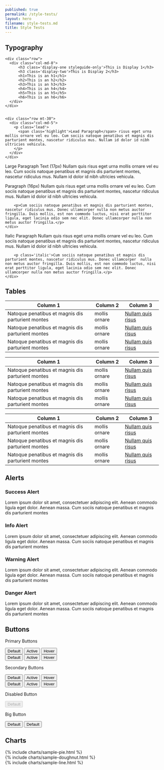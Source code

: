 ```yaml
---
published: true
permalink: /style-tests/
layout: hero
filename: style-tests.md
title: Style Tests
---
```



<div class="container-fluid">
   <div class="row mt-30">
    <div class="row">
      <div class="col-md-12">
        <h2 class="styleguide-only">Typography</h2>
      </div>
    </div>
  
    <div class="row">
      <div class="col-md-8">
  		  <h3 class='display-one styleguide-only'>This is Display 1</h3>
  		  <h3 class='display-two'>This is Display 2</h3>
  		  <h1>This is an h1</h1>
  		  <h2>This is an h2</h2>
  		  <h3>This is an h3</h3>
  		  <h4>This is an h4</h4>
  		  <h5>This is an h5</h5>
  		  <h6>This is an h6</h6>
      </div>
    </div>
  
  
    <div class="row mt-30">
      <div class="col-md-5">
        <p class='lead'>
          <span class='highlight'>Lead Paragraph</span> risus eget urna mollis ornare vel eu leo. Cum sociis natoque penatibus et magnis dis parturient montes, nascetur ridiculus mus. Nullam id dolor id nibh ultricies vehicula.
        </p>
      </div>
    </div>
  
  
  <div class="row mt-30">
    <div class="col-md-5">
      <p class='large'><span class='highlight'>Large Paragraph Text (17px)</span> Nullam quis risus eget urna mollis ornare vel eu  leo. Cum sociis natoque penatibus et magnis dis parturient montes, nascetur ridiculus mus. Nullam id dolor id nibh ultricies vehicula.</p>
    </div>
  </div>
  
  
  <div class="row mt-30">
    <div class="col-md-5">
      <p><span class='highlight'>Paragraph (16px)</span> Nullam quis risus eget urna mollis ornare vel eu leo. Cum sociis natoque  penatibus et magnis dis parturient montes, nascetur ridiculus mus. Nullam id dolor id nibh ultricies vehicula.</p>
  
        <p>Cum sociis natoque penatibus et magnis dis parturient montes, nascetur ridiculus mus. Donec ullamcorper nulla non metus auctor fringilla. Duis mollis, est non commodo luctus, nisi erat porttitor ligula, eget lacinia odio sem nec elit. Donec ullamcorper nulla non metus auctor fringilla.</p>
    </div>
  </div>
  
  <div class="row mt-30">
    <div class="col-md-5">
      <p class='italic'><span class='highlight'>Italic Paragraph</span> Nullam quis risus eget urna mollis ornare vel eu leo. Cum  sociis natoque penatibus et magnis dis parturient montes, nascetur ridiculus mus. Nullam id dolor id nibh ultricies vehicula.</p>
  
        <p class='italic'>Cum sociis natoque penatibus et magnis dis parturient montes, nascetur ridiculus mus. Donec ullamcorper  nulla non metus auctor fringilla. Duis mollis, est non commodo luctus, nisi erat porttitor ligula, eget lacinia odio sem nec elit. Donec ullamcorper nulla non metus auctor fringilla.</p>
    </div>
  </div>
</div>


<div class="row mt-30">
  <div class="row">
    <div class="col-md-12">
      <h2 class='styleguide-only'>Tables</h2>
    </div>
  </div>
  <div class="row">
      <div class="col-md-8">
          <table class='table-bordered'>
              <thead>
                  <tr>
                      <th scope="col">Column 1</th>
                      <th scope="col">Column 2</th>
                      <th scope="col">Column 3</th>
                  </tr>
              </thead>
              <tr>
                  <td>Natoque penatibus et magnis dis parturient montes</td>
                  <td>mollis ornare</td>
                  <td><a href="#">Nullam quis risus</a></td>
              </tr>
              <tr>
                  <td>Natoque penatibus et magnis dis parturient montes</td>
                  <td>mollis ornare</td>
                  <td><a href="#">Nullam quis risus</a></td>
              </tr>
              <tr>
                  <td>Natoque penatibus et magnis dis parturient montes</td>
                  <td>mollis ornare</td>
                  <td><a href="#">Nullam quis risus</a></td>
              </tr>
          </table>
      </div>
      <div class="col-md-4">
        <!-- right col -->
      </div>
  </div>
  
  
  <div class="row mt-30">
      <div class="col-md-8">
          <table class='table'>
              <thead>
                  <tr>
                      <th scope="col">Column 1</th>
                      <th scope="col">Column 2</th>
                      <th scope="col">Column 3</th>
                  </tr>
              </thead>
              <tr>
                  <td>Natoque penatibus et magnis dis parturient montes</td>
                  <td>mollis ornare</td>
                  <td><a href="#">Nullam quis risus</a></td>
              </tr>
              <tr>
                  <td>Natoque penatibus et magnis dis parturient montes</td>
                  <td>mollis ornare</td>
                  <td><a href="#">Nullam quis risus</a></td>
              </tr>
              <tr>
                  <td>Natoque penatibus et magnis dis parturient montes</td>
                  <td>mollis ornare</td>
                  <td><a href="#">Nullam quis risus</a></td>
              </tr>
          </table>
      </div>
      <div class="col-md-4">
        <!-- right col -->
      </div>
  </div>
  
  
  <div class="row mt-30">
      <div class="col-md-8">
          <table class='table-bordered table-striped'>
              <thead>
                  <tr>
                      <th scope="col">Column 1</th>
                      <th scope="col">Column 2</th>
                      <th scope="col">Column 3</th>
                  </tr>
              </thead>
              <tr>
                  <td>Natoque penatibus et magnis dis parturient montes</td>
                  <td>mollis ornare</td>
                  <td><a href="#">Nullam quis risus</a></td>
              </tr>
              <tr>
                  <td>Natoque penatibus et magnis dis parturient montes</td>
                  <td>mollis ornare</td>
                  <td><a href="#">Nullam quis risus</a></td>
              </tr>
              <tr>
                  <td>Natoque penatibus et magnis dis parturient montes</td>
                  <td>mollis ornare</td>
                  <td><a href="#">Nullam quis risus</a></td>
              </tr>
          </table>
      </div>
      <div class="col-md-4">
        <!-- right col -->
      </div>
  </div>
</div>




<div class="row mt-30">
  <div class="row">
    <div class="col-md-12">
      <h2 class="styleguide-only">Alerts</h2>
    </div>
  </div>

  <div class="row">
    <div class="col-md-8">
      <div class="alert alert-success clearfix" role="alert">
        <span class="glyphicon glyphicon-ok-sign" aria-hidden="true"></span>
        <h3>Success Alert</h3>
        <p>Lorem ipsum dolor sit amet, consectetuer adipiscing elit. Aenean commodo ligula eget dolor. Aenean massa. Cum sociis   natoque penatibus et magnis dis parturient montes</p>
      </div>
    </div>
    <div class="col-md-4">
      <!-- right col -->
    </div>
  </div>

  <div class="row">
    <div class="col-md-8">
      <div class="alert alert-info clearfix" role="alert">
        <span class="glyphicon glyphicon-info-sign" aria-hidden="true"></span>
        <h3>Info Alert</h3>
        <p>Lorem ipsum dolor sit amet, consectetuer adipiscing elit. Aenean commodo ligula eget dolor. Aenean massa. Cum sociis    natoque penatibus et magnis dis parturient montes</p>
      </div>
    </div>
    <div class="col-md-4">
      <!-- right col -->
    </div>
  </div>
    
  <div class="row">
    <div class="col-md-8">
      <div class="alert alert-warning clearfix" role="alert">
        <span class="glyphicon glyphicon-warning-sign" aria-hidden="true"></span>
        <h3>Warning Alert</h3>
        <p>Lorem ipsum dolor sit amet, consectetuer adipiscing elit. Aenean commodo ligula eget dolor. Aenean massa. Cum sociis natoque penatibus et magnis dis parturient montes</p>
      </div>
    </div>
    <div class="col-md-4">
      <!-- right col -->
    </div>
  </div>

  <div class="row">
    <div class="col-md-8">
      <div class="alert alert-danger clearfix" role="alert">
        <span class="glyphicon glyphicon-exclamation-sign" aria-hidden="true"></span>
        <h3>Danger Alert</h3>
        <p>Lorem ipsum dolor sit amet, consectetuer adipiscing elit. Aenean commodo ligula eget dolor. Aenean massa. Cum sociis natoque penatibus et magnis dis parturient montes</p>
      </div>
    </div>
    <div class="col-md-4">
      <!-- right col -->
    </div>
  </div>
</div>


<div class="row mt-30">
  <div class="row">
    <div class="col-md-12">
      <h2 class="styleguide-only">Buttons</h2>
    </div>
  </div>
  <div class="row">
    <div class="col-md-8">
      <p>Primary Buttons</p>
      <button type="button" class="btn btn-primary">Default</button>
      <button type="button" class="btn btn-primary styleguide-active">Active</button>
      <button type="button" class="btn btn-primary styleguide-hover">Hover</button>
    </div>
    <div class="col-md-4"></div>
  </div>

  <div class="row mt-15">
    <div class="col-md-8">
      <button type="button" class="btn btn-primary-alt">Default</button>
      <button type="button" class="btn btn-primary-alt styleguide-active">Active</button>
      <button type="button" class="btn btn-primary-alt styleguide-hover">Hover</button>
    </div>
    <div class="col-md-4"></div>
  </div>

  <div class="row mt-15">
    <div class="col-md-8">
      <p>Secondary Buttons</p>
      <button type="button" class="btn btn-danger">Default</button>
      <button type="button" class="btn btn-danger styleguide-active">Active</button>
      <button type="button" class="btn btn-danger styleguide-hover">Hover</button>
    </div>
    <div class="col-md-4"></div>
  </div>

  <div class="row mt-15">
    <div class="col-md-8">
      <button type="button" class="btn btn-default">Default</button>
      <button type="button" class="btn btn-default styleguide-active">Active</button>
      <button type="button" class="btn btn-default styleguide-hover">Hover</button>
    </div>
    <div class="col-md-4"></div>
  </div>

  <div class="row mt-15">
    <div class="col-md-8">
      <p>Disabled Button</p>
      <button type="button" class="btn btn-primary" disabled="disabled">Default</button>
    </div>
    <div class="col-md-4"></div>
  </div>

<div class="row mt-15">
    <div class="col-md-8">
        <p>Big Button</p>
        <button type="button" class="btn btn-primary btn-lg">Default</button>
        <button type="button" class="btn btn-default btn-lg">Default</button>
    </div>
    <div class="col-md-4">
        <!-- <pre class="brush:html">
  <code>
&lt;div class="stack"&gt;
  this is a div
&lt;/div&gt;
  </code>
</pre>

      <pre class="brush:html">
        <code>
          &lt;div class=&quot;row mt-15&quot;&gt;
          &lt;div class=&quot;col-md-8&quot;&gt;
          &lt;p&gt;Disabled Button&lt;/p&gt;
          &lt;button type=&quot;button&quot; class=&quot;btn btn-primary&quot; disabled=&quot;disabled&quot;&gt;Default&lt;/button&gt;
          &lt;/div&gt;
          &lt;div class=&quot;col-md-4&quot;&gt;&lt;/div&gt;
          &lt;/div&gt;
        </code>
      </pre>
      
<code>
<div>&lt;div class=&quot;col-md-4&quot;&gt;&lt;/div&gt;sdasdasdsa&lt;/div&gt;</div>
</code> -->
    </div>
</div>


<div class="row">
    <div class="col-md-12">
        <h2 class="styleguide-only">Charts</h2>
    </div>
</div>


<div class="row mt-15">
    <div class="col-md-8">
        {% include charts/sample-pie.html %}
        <div class="col-md-4"></div>
    </div>
</div>


<div class="row mt-15">
    <div class="col-md-8">
        {% include charts/sample-doughnut.html %}
        <div class="col-md-4"></div>
    </div>
</div>


<div class="row mt-15">
    <div class="col-md-8">
        {% include charts/sample-line.html %}
        <div class="col-md-4"></div>
    </div>
</div>


<script>
window.onload = function() {
    var ctx = document.getElementById("sample-pie-chart-area").getContext("2d");
    window.myPie = new Chart(ctx).Pie(SamplePieData, {
        responsive: false,
        segmentStrokeWidth: 3
    });
    document.getElementById('pieLegend').innerHTML = myPie.generateLegend();


    var ctx = document.getElementById("sample-doughnut-data").getContext("2d");
    window.myDoughnut = new Chart(ctx).Doughnut(sampleDoughnutData, {
        responsive: false,
        segmentStrokeWidth: 3,
        percentageInnerCutout: 70
    });
    document.getElementById('doughnutLegend').innerHTML = myDoughnut.generateLegend();


    var ctx = document.getElementById("sample-line-data").getContext("2d");
    window.myLine = new Chart(ctx).Line(sampleLineChartData, {
        responsive: true
    });
    document.getElementById('lineLegend').innerHTML = myLine.generateLegend();
}
</script>


<!--   <div class="row">
    <div class="col-md-8"></div>
    <div class="col-md-4"></div>
  </div> -->
